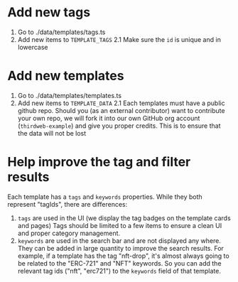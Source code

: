 # Add new tags
1. Go to ./data/templates/tags.ts
2. Add new items to `TEMPLATE_TAGS`
  2.1 Make sure the `id` is unique and in lowercase

# Add new templates
1. Go to ./data/templates/templates.ts
2. Add new items to `TEMPLATE_DATA`
  2.1 Each templates must have a public github repo.
      Should you (as an external contributor) want to contribute your own repo,
      we will fork it into our own GitHub org account (`thirdweb-example`) and
      give you proper credits. This is to ensure that the data will not be lost

# Help improve the tag and filter results
Each template has a `tags` and `keywords` properties. While they both represent "tagIds", there are differences:
1. `tags` are used in the UI (we display the tag badges on the template cards and pages)
  Tags should be limited to a few items to ensure a clean UI and proper category management.
2. `keywords` are used in the search bar and are not displayed any where. They can be added in large quantity to improve the search results.
  For example, if a template has the tag "nft-drop", it's almost always going to be related to the "ERC-721" and "NFT" keywords. So you can add the relevant tag ids ("nft", "erc721") to the `keywords` field of that template.